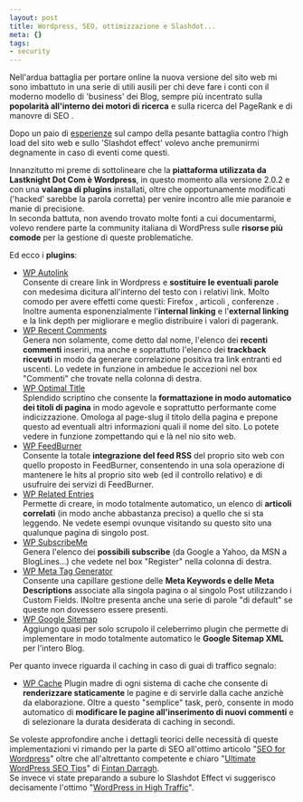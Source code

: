 ```yaml
--- 
layout: post
title: Wordpress, SEO, ottimizzazione e Slashdot...
meta: {}
tags: 
- security
---
```

Nell'ardua battaglia per portare online la nuova versione del sito web mi sono imbattuto in una serie di utili ausili per chi deve fare i conti con il moderno modello di 'business' dei Blog, sempre più incentrato sulla **popolarità all'interno dei motori di ricerca** e sulla ricerca del PageRank e di manovre di SEO .  

Dopo un paio di [esperienze](http://blogs.ugidotnet.org/csharper/archive/2005/11/07/29376.aspx) sul campo della pesante battaglia contro l'high load del sito web e sullo 'Slashdot effect' volevo anche premunirmi degnamente in caso di eventi come questi.  

<!--more-->

Innanzitutto mi preme di sottolineare che la **piattaforma utilizzata da Lastknight Dot Com è Wordpress**, in questo momento alla versione 2.0.2 e con una **valanga di plugins** installati, oltre che opportunamente modificati ('hacked' sarebbe la parola corretta) per venire incontro alle mie paranoie e manie di precisione.  
In seconda battuta, non avendo trovato molte fonti a cui documentarmi, volevo rendere parte la community italiana di WordPress sulle **risorse più comode** per la gestione di queste problematiche.  

Ed ecco i **plugins**:

 * [WP Autolink](http://www.planetofthepenguins.com/category/site-news/auto-link-plugin/)  
   Consente di creare link in Wordpress e **sostituire le eventuali parole** con medesima dicitura all'interno del testo con i relativi link. Molto comodo per avere effetti come questi: Firefox , articoli , conferenze . Inoltre aumenta esponenzialmente l'**internal linking** e l'**external linking** e la link depth per migliorare e meglio distribuire i valori di pagerank.  
 * [WP Recent Comments](http://blog.jodies.de/archiv/2004/11/13/recent-comments/)  
   Genera non solamente, come detto dal nome, l'elenco dei **recenti commenti** inseriri, ma anche e soprattutto l'elenco dei **trackback ricevuti** in modo da generare correlazione positiva tra link entranti ed uscenti. Lo vedete in funzione in ambedue le accezioni nel box "Commenti" che trovate nella colonna di destra.  
 * [WP Optimal Title](http://elasticdog.com/2004/09/optimal-title/)  
   Splendido scriptino che consente la **formattazione in modo automatico dei titoli di pagina** in modo agevole e soprattutto performante come indicizzazione. Omologa al page-slug il titolo della pagina e prepone questo ad eventuali altri informazioni quali il nome del sito. Lo potete vedere in funzione zompettando qui e là nel nio sito web.  
 * [WP FeedBurner](http://orderedlist.com/articles/wordpress-feedburner-plugin/)  
   Consente la totale **integrazione del feed RSS** del proprio sito web con quello proposto in FeedBurner, consentendo in una sola operazione di mantenere le hits al proprio sito web (ed il controllo relativo) e di usufruire dei servizi di FeedBurner.  
 * [WP Related Entries](http://www.w-a-s-a-b-i.com/archives/2006/02/02/wordpress-related-entries-20/)  
   Permette di creare, in modo totalmente automatico, un elenco di **articoli correlati** (in modo anche abbastanza preciso) a quello che si sta leggendo. Ne vedete esempi ovunque visitando su questo sito una qualunque pagina di singolo post.  
 * [WP SubscribeMe](http://www.semiologic.com/software/subscribe-me/)  
   Genera l'elenco dei **possibili subscribe** (da Google a Yahoo, da MSN a BlogLines...) che vedete nel box "Register" nella colonna di destra.
 * [WP Meta Tag Generator](http://www.rushmer.com/articles/wordpress-meta-tag-generator/)  
  Consente una capillare gestione delle **Meta Keywords e delle Meta Descriptions** associate alla singola pagina o al singolo Post utilizzando i Custom Fields. INoltre presenta anche una serie di parole "di default" se queste non dovessero essere presenti.  
 * [WP Google Sitemap](http://www.arnebrachhold.de/2005/06/05/google-sitemaps-generator-v2-final)  
  Aggiungo quasi per solo scrupolo il celeberrimo plugin che permette di implementare in modo totalmente automatico le **Google Sitemap XML** per l'intero Blog.  

Per quanto invece riguarda il caching in caso di guai di traffico segnalo:

 * [WP Cache](http://mnm.uib.es/gallir/wp-cache-2/)
   Plugin madre di ogni sistema di cache che consente di **renderizzare staticamente** le pagine e di servirle dalla cache anzichè da elaborazione. Oltre a questo "semplice" task, però, consente in modo automatico di **modificare le pagine all'inserimento di nuovi commenti** e di selezionare la durata desiderata di caching in secondi.

Se voleste approfondire anche i dettagli teorici delle necessità di queste implementazioni vi rimando per la parte di SEO all'ottimo articolo "[SEO for Wordpress](http://codex.wordpress.org/Search_Engine_Optimization_for_Wordpress)" oltre che all'altrettanto competente e chiaro "[Ultimate WordPress SEO Tips](http://www.dech.co.uk/2005/11/ultimate-wordpress-seo-tips/)" di [Fintan Darragh](http://www.dech.co.uk/2005/11/fintan-darragh/).  
Se invece vi state preparando a subure lo Slashdot Effect vi suggerisco decisamente l'ottimo "[WordPress in High Traffic](http://codex.wordpress.org/User:Ringmaster/WordPress_in_High_Traffic)".
 
